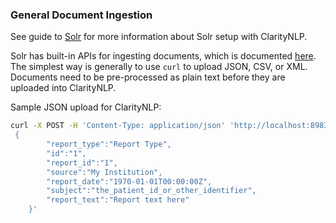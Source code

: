 ### General Document Ingestion

See guide to [Solr](http://clarity-nlp.readthedocs.io/en/latest/solr.html) for more information about Solr setup with ClarityNLP.

Solr has built-in APIs for ingesting documents, which is documented [here](https://lucene.apache.org/solr/guide/7_3/uploading-data-with-index-handlers.html). The simplest way is generally to use `curl` to upload JSON, CSV, or XML. Documents need to be pre-processed as plain text before they are uploaded into ClarityNLP.

Sample JSON upload for ClarityNLP:
```bash
curl -X POST -H 'Content-Type: application/json' 'http://localhost:8983/solr/report_core/update/json/docs' --data-binary '
 {
        "report_type":"Report Type",
        "id":"1",
        "report_id":"1",
        "source":"My Institution",
        "report_date":"1970-01-01T00:00:00Z",
        "subject":"the_patient_id_or_other_identifier",
        "report_text":"Report text here"
    }'
```